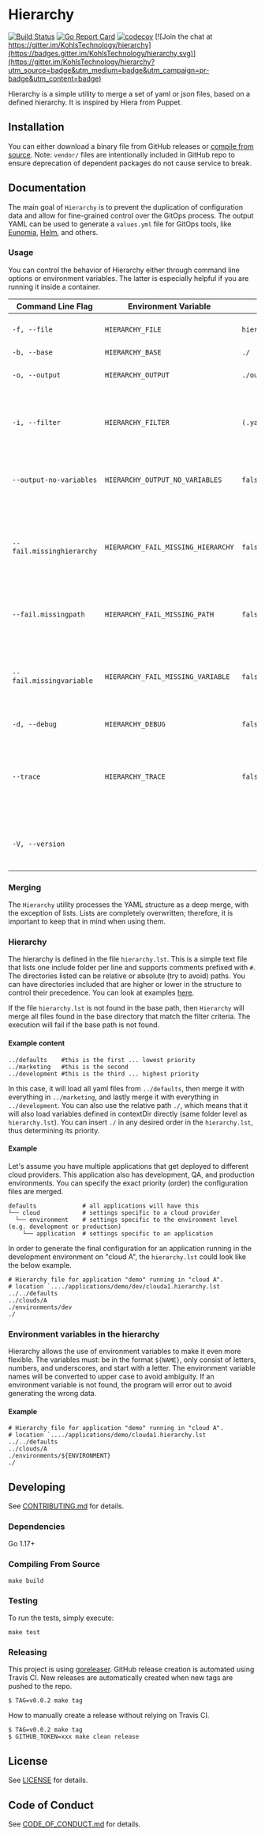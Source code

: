 # Hierarchy

[![Build Status](https://github.com/KohlsTechnology/hierarchy/actions/workflows/pipeline.yml/badge.svg?branch=master)]((https://github.com/KohlsTechnology/hierarchy/actions))
[![Go Report Card](https://goreportcard.com/badge/github.com/KohlsTechnology/hierarchy)](https://goreportcard.com/report/github.com/KohlsTechnology/hierarchy)
[![codecov](https://codecov.io/gh/KohlsTechnology/hierarchy/branch/master/graph/badge.svg)](https://codecov.io/gh/KohlsTechnology/hierarchy)
[![Join the chat at https://gitter.im/KohlsTechnology/hierarchy](https://badges.gitter.im/KohlsTechnology/hierarchy.svg)](https://gitter.im/KohlsTechnology/hierarchy?utm_source=badge&utm_medium=badge&utm_campaign=pr-badge&utm_content=badge)

Hierarchy is a simple utility to merge a set of yaml or json files, based on a defined hierarchy. It is inspired by Hiera from Puppet.

## Installation

You can either download a binary file from GitHub releases or [compile from source](#compiling-from-source).
Note: `vendor/` files are intentionally included in GitHub repo to ensure deprecation of dependent packages do not cause service to break.

## Documentation

The main goal of `Hierarchy` is to prevent the duplication of configuration data and allow for fine-grained control over the GitOps process. The output YAML can be used to generate a `values.yml` file for GitOps tools, like [Eunomia](https://github.com/KohlsTechnology/eunomia), [Helm](https://helm.sh), and others.

### Usage

You can control the behavior of Hierarchy either through command line options or environment variables. The latter is especially helpful if you are running it inside a container.

| Command Line Flag | Environment Variable | Default | Description |
| --- | --- | --- | --- |
| `-f, --file` | `HIERARCHY_FILE` | `hierarchy.lst` | Name of the hierarchy file. |
| `-b, --base` | `HIERARCHY_BASE` | `./` | Base path. |
| `-o, --output` | `HIERARCHY_OUTPUT` | `./output.yaml` | Path and name of the output file. |
| `-i, --filter` | `HIERARCHY_FILTER` | `(.yaml\|.yml\|.json)$` | Regex for allowed file extension(s) of files being merged. |
| `--output-no-variables` | `HIERARCHY_OUTPUT_NO_VARIABLES` | `false` | Do not find and replace environment variables in output file. |
| `--fail.missinghierarchy` | `HIERARCHY_FAIL_MISSING_HIERARCHY` | `false` | Fail if a hierarchy file is not found, otherwise merge all files in base folder. |
| `--fail.missingpath` | `HIERARCHY_FAIL_MISSING_PATH` | `false` | Fail if a directory in the hierarchy is missing. |
| `--fail.missingvariable` | `HIERARCHY_FAIL_MISSING_VARIABLE` | `false` | Fail if an environment variable defined in the final yaml is not found. |
| `-d, --debug` | `HIERARCHY_DEBUG` | `false` | Print debug output. |
| `--trace` | `HIERARCHY_TRACE` | `false` | Prints a diff after processing each file. This generates A LOT of output. |
| `-V, --version` | | | Print version and build information, then exit. |

### Merging

The `Hierarchy` utility processes the YAML structure as a deep merge, with the exception of lists. Lists are completely overwritten; therefore, it is important to keep that in mind when using them.

### Hierarchy

The hierarchy is defined in the file `hierarchy.lst`. This is a simple text file that lists one include folder per line and supports comments prefixed with `#`. The directories listed can be relative or absolute (try to avoid) paths. You can have directories included that are higher or lower in the structure to control their precedence. You can look at examples [here](https://github.com/KohlsTechnology/hierarchy/blob/master/testdata/).

If the file `hierarchy.lst` is not found in the base path, then `Hierarchy` will merge all files found in the base directory that match the filter criteria. The execution will fail if the base path is not found.

#### Example content
```
../defaults    #this is the first ... lowest priority
../marketing   #this is the second
../development #this is the third ... highest priority
```

In this case, it will load all yaml files from `../defaults`, then merge it with everything in `../marketing`, and lastly merge it with everything in `../development`. You can also use the relative path `./`, which means that it will also load variables defined in contextDir directly (same folder level as `hierarchy.lst`). You can insert `./` in any desired order in the `hierarchy.lst`, thus determining its priority.

#### Example

Let's assume you have multiple applications that get deployed to different cloud providers. This application also has development, QA, and production environments. You can specify the exact priority (order) the configuration files are merged.

```
defaults             # all applications will have this
└── cloud            # settings specific to a cloud provider
  └── environment    # settings specific to the environment level (e.g. development or production)
    └── application  # settings specific to an application
```

In order to generate the final configuration for an application running in the development environment on "cloud A", the `hierarchy.lst` could look like the below example.

```
# Hierarchy file for application "demo" running in "cloud A".
# location `..../applications/demo/dev/clouda1.hierarchy.lst
../../defaults
../clouds/A
./environments/dev
./
```

### Environment variables in the hierarchy

Hierarchy allows the use of environment variables to make it even more flexible. The variables must: be in the format `${NAME}`, only consist of letters, numbers, and underscores, and start with a letter. The environment variable names will be converted to upper case to avoid ambiguity. If an environment variable is not found, the program will error out to avoid generating the wrong data.

#### Example
```
# Hierarchy file for application "demo" running in "cloud A".
# location `..../applications/demo/clouda1.hierarchy.lst
../../defaults
../clouds/A
./environments/${ENVIRONMENT}
./
```

## Developing

See [CONTRIBUTING.md](.github/CONTRIBUTING.md) for details.


### Dependencies
Go 1.17+

### Compiling From Source
```
make build
```

### Testing

To run the tests, simply execute:
```
make test
```

### Releasing

This project is using [goreleaser](https://goreleaser.com). GitHub release creation is automated using Travis
CI. New releases are automatically created when new tags are pushed to the repo.
```
$ TAG=v0.0.2 make tag
```

How to manually create a release without relying on Travis CI.
```
$ TAG=v0.0.2 make tag
$ GITHUB_TOKEN=xxx make clean release
```

## License

See [LICENSE](LICENSE) for details.

## Code of Conduct

See [CODE_OF_CONDUCT.md](.github/CODE_OF_CONDUCT.md)
for details.
